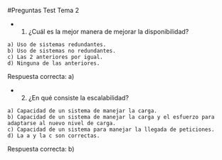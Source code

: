 #Preguntas Test Tema 2

* 1. ¿Cuál es la mejor manera de mejorar la disponibilidad?
````
a) Uso de sistemas redundantes.
b) Uso de sistemas no redundantes.
c) Las 2 anteriores por igual.
d) Ninguna de las anteriores.
````
Respuesta correcta: a)

* 2. ¿En qué consiste la escalabilidad?
````
a) Capacidad de un sistema de manejar la carga.
b) Capacidad de un sistema de manejar la carga y el esfuerzo para adaptarse al nuevo nivel de carga.
c) Capacidad de un sistema para manejar la llegada de peticiones.
d) La a y la c son correctas.
````
Respuesta correcta: b)
